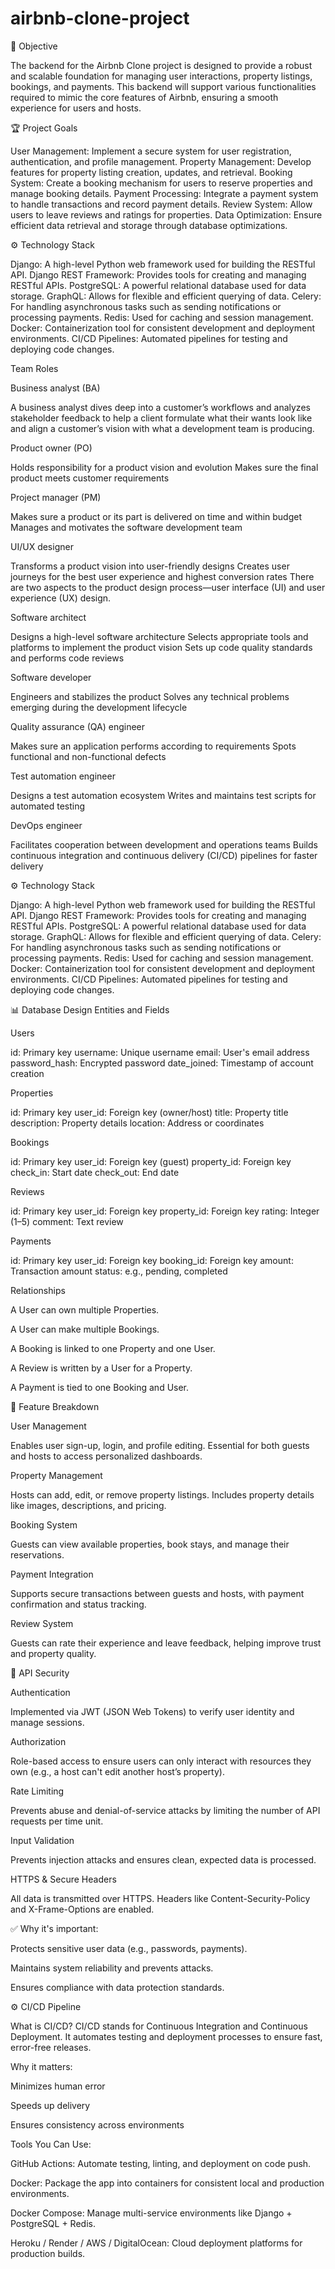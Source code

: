 # airbnb-clone-project
🚀 Objective

The backend for the Airbnb Clone project is designed to provide a robust and scalable foundation for managing user interactions, property listings, bookings, and payments. This backend will support various functionalities required to mimic the core features of Airbnb, ensuring a smooth experience for users and hosts.

🏆 Project Goals

User Management: Implement a secure system for user registration, authentication, and profile management.
Property Management: Develop features for property listing creation, updates, and retrieval.
Booking System: Create a booking mechanism for users to reserve properties and manage booking details.
Payment Processing: Integrate a payment system to handle transactions and record payment details.
Review System: Allow users to leave reviews and ratings for properties.
Data Optimization: Ensure efficient data retrieval and storage through database optimizations.

⚙️ Technology Stack

Django: A high-level Python web framework used for building the RESTful API.
Django REST Framework: Provides tools for creating and managing RESTful APIs.
PostgreSQL: A powerful relational database used for data storage.
GraphQL: Allows for flexible and efficient querying of data.
Celery: For handling asynchronous tasks such as sending notifications or processing payments.
Redis: Used for caching and session management.
Docker: Containerization tool for consistent development and deployment environments.
CI/CD Pipelines: Automated pipelines for testing and deploying code changes.

Team Roles

Business analyst (BA)

A business analyst dives deep into a customer’s workflows and analyzes stakeholder feedback to help a client formulate what their wants look like and align a customer’s vision with what a development team is producing. 

Product owner (PO)

Holds responsibility for a product vision and evolution
Makes sure the final product meets customer requirements

Project manager (PM)

Makes sure a product or its part is delivered on time and within budget
Manages and motivates the software development team

UI/UX designer

Transforms a product vision into user-friendly designs
Creates user journeys for the best user experience and highest conversion rates
There are two aspects to the product design process—user interface (UI) and user experience (UX) design.

Software architect

Designs a high-level software architecture
Selects appropriate tools and platforms to implement the product vision
Sets up code quality standards and performs code reviews

Software developer

Engineers and stabilizes the product
Solves any technical problems emerging during the development lifecycle

Quality assurance (QA) engineer

Makes sure an application performs according to requirements
Spots functional and non-functional defects

Test automation engineer

Designs a test automation ecosystem
Writes and maintains test scripts for automated testing

DevOps engineer

Facilitates cooperation between development and operations teams
Builds continuous integration and continuous delivery (CI/CD) pipelines for faster delivery

⚙️ Technology Stack

Django: A high-level Python web framework used for building the RESTful API.
Django REST Framework: Provides tools for creating and managing RESTful APIs.
PostgreSQL: A powerful relational database used for data storage.
GraphQL: Allows for flexible and efficient querying of data.
Celery: For handling asynchronous tasks such as sending notifications or processing payments.
Redis: Used for caching and session management.
Docker: Containerization tool for consistent development and deployment environments.
CI/CD Pipelines: Automated pipelines for testing and deploying code changes.

📊 Database Design
Entities and Fields

Users

id: Primary key
username: Unique username
email: User's email address
password_hash: Encrypted password
date_joined: Timestamp of account creation

Properties

id: Primary key
user_id: Foreign key (owner/host)
title: Property title
description: Property details
location: Address or coordinates

Bookings

id: Primary key
user_id: Foreign key (guest)
property_id: Foreign key
check_in: Start date
check_out: End date

Reviews

id: Primary key
user_id: Foreign key
property_id: Foreign key
rating: Integer (1–5)
comment: Text review

Payments

id: Primary key
user_id: Foreign key
booking_id: Foreign key
amount: Transaction amount
status: e.g., pending, completed

Relationships

A User can own multiple Properties.

A User can make multiple Bookings.

A Booking is linked to one Property and one User.

A Review is written by a User for a Property.

A Payment is tied to one Booking and User.


🧩 Feature Breakdown

User Management

Enables user sign-up, login, and profile editing. Essential for both guests and hosts to access personalized dashboards.

Property Management

Hosts can add, edit, or remove property listings. Includes property details like images, descriptions, and pricing.

Booking System

Guests can view available properties, book stays, and manage their reservations.

Payment Integration

Supports secure transactions between guests and hosts, with payment confirmation and status tracking.

Review System

Guests can rate their experience and leave feedback, helping improve trust and property quality.


🔐 API Security

Authentication

Implemented via JWT (JSON Web Tokens) to verify user identity and manage sessions.

Authorization

Role-based access to ensure users can only interact with resources they own (e.g., a host can't edit another host’s property).

Rate Limiting

Prevents abuse and denial-of-service attacks by limiting the number of API requests per time unit.

Input Validation

Prevents injection attacks and ensures clean, expected data is processed.

HTTPS & Secure Headers

All data is transmitted over HTTPS. Headers like Content-Security-Policy and X-Frame-Options are enabled.

✅ Why it's important:

Protects sensitive user data (e.g., passwords, payments).

Maintains system reliability and prevents attacks.

Ensures compliance with data protection standards.


⚙️ CI/CD Pipeline

What is CI/CD?
CI/CD stands for Continuous Integration and Continuous Deployment. It automates testing and deployment processes to ensure fast, error-free releases.

Why it matters:

Minimizes human error

Speeds up delivery

Ensures consistency across environments

Tools You Can Use:

GitHub Actions: Automate testing, linting, and deployment on code push.

Docker: Package the app into containers for consistent local and production environments.

Docker Compose: Manage multi-service environments like Django + PostgreSQL + Redis.

Heroku / Render / AWS / DigitalOcean: Cloud deployment platforms for production builds.

